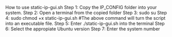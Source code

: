 How to use static-ip-gui.sh
Step 1:
Copy the IP_CONFIG folder into your system.
Step 2:
Open a terminal from the copied folder
Step 3:
sudo su
Step 4:
sudo chmod +x static-ip-gui.sh
#The above command will turn the script into an executable file.
Step 5:
Enter ./static-ip-gui.sh into the terminal
Step 6:
Select the appropiate Ubuntu version
Step 7:
Enter the system number
